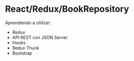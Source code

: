# React/Redux/BookRepository

 Aprendiendo a utilizar:

- Redux
- API REST con JSON Server
- Hooks
- Redux Thunk
- Bootstrap
